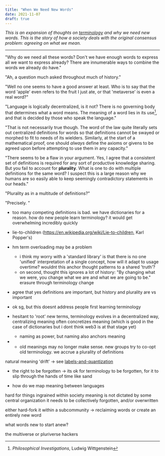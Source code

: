```yaml
---
title: "When We Need New Words"
date: 2021-11-07
draft: true
---
```


*This is an expansion of thoughts on [terminology](thoughts/terminology.md) and why we need new words. This is the story of how a society deals with the original consensus problem: agreeing on what we mean.*

---

"Why do we need all these words? Don't we have enough words to express all we want to express already? There are innumerable ways to combine the words we already do have."

"Ah, a question much asked throughout much of history."

"Well no one seems to have a good answer at least. Who is to say that the word 'apple' even refers to the fruit I just ate, or that 'metaverse' is even a real word?"

"Language is logically decentralized, is it not? There is no governing body that determines what a word means. The meaning of a word lies in its use[^1], and that is decided by those who speak the language."

"That is not necessarily true though. The word of the law quite literally sets out centralized definitions for words so that definitions cannot be swayed or morphed to fit to needs of its wielders. Similarly, at the start of a mathematical proof, one should *always* define the axioms or givens to be agreed upon before attempting to use them in any capacity."

"There seems to be a flaw in your argument. Yes, I agree that a consistent set of definitions is required for any sort of productive knowledge sharing. But you fail to account for **plurality**. What is one to do with multiple definitions for the same word? I suspect this is a large reason why we humans are so easily able to keep seemingly contradictory statements in our heads."

"Plurality as in a multitude of definitions?"

"Precisely. "

[^1]: _Philosophical Investigations_, Ludwig Wittgenstein

- too many competing definitions is bad. we have dictionaries for a reason. how do new people learn terminology? it would get overwhelming incredibly quickly

- lie-to-children (https://en.wikipedia.org/wiki/Lie-to-children, Karl Popper's)

- hm term overloading may be a problem
	- i think my worry with a 'standard library' is that there is no one 'unified' interpretation of a single concept, how will it adapt to usage overtime? wouldnt this anchor thought patterns to a shared 'truth'?
	- on second, thought this ignores a lot of history: "By changing what we were, you change what we are and what we are going to be." erasure through terminology change
- agree that yes definitions are important, but history and plurality are vs important

- ok sg, but this doesnt address people first learning terminology

- hesitant to 'root' new terms, terminology evolves in a decentralized way, centralizing meaning often concretizes meaning (which is good in the case of dictionaries but i dont think web3 is at that stage yet)
	- naming as power, but naming also anchors meaning

- 
	- old meanings may no longer make sense. new groups try to co-opt old terminology. we accrue a plurality of definitions

natural meaning 'drift' -> see [labels-and-quantization](thoughts/labels-and-quantization.md)

- the right to be forgotten -> its ok for terminology to be forgotten, for it to slip through the hands of time like sand

- how do we map meaning between languages

hard for things ingrained within society
meaning is not dictated by some central organization
it needs to be collectively forgotten, and/or overwritten

either hard-fork it within a subcommunity -> reclaiming words
or create an entirely new word

what words new to start anew?

the multiverse or pluriverse
hackers
